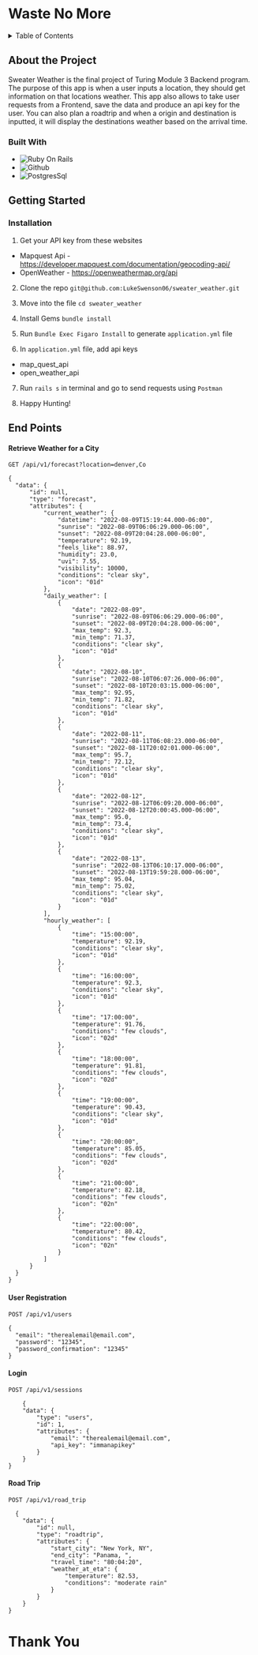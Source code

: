 # Waste No More
<details>
<summary> Table of Contents</summary>
<ol>
<li>About the Project</li>
<ul>
<li> Built With </li>
</ul>
<li> Getting Started </li>
<ul>
<li> Prerequisites </li>
<li> Installation </li>
</ul>
<li> EndPoints </li>
<ul>
<li> Thank you </li>
</ol>
</details>

## About the Project
Sweater Weather is the final project of Turing Module 3 Backend program. The purpose of this app is when a user inputs a location, they should get information on that locations weather. This app also allows to take user requests from a Frontend, save the data and produce an api key for the user. You can also plan a roadtrip and when a origin and destination is inputted, it will display the destinations weather based on the arrival time.

### Built With
- ![Ruby On Rails](https://img.shields.io/badge/Ruby_on_Rails-CC0000?style=for-the-badge&logo=ruby-on-rails&logoColor=white)
- ![Github](https://img.shields.io/badge/GitHub-100000?style=for-the-badge&logo=github&logoColor=white)
- ![PostgresSql](https://img.shields.io/badge/PostgreSQL-316192?style=for-the-badge&logo=postgresql&logoColor=white)

## Getting Started

### Installation
1. Get your API key from these websites
- Mapquest Api - https://developer.mapquest.com/documentation/geocoding-api/
- OpenWeather - https://openweathermap.org/api

2. Clone the repo
`git@github.com:LukeSwenson06/sweater_weather.git`

3. Move into the file
`cd sweater_weather`

4. Install Gems
`bundle install`

5. Run `Bundle Exec Figaro Install` to generate `application.yml` file

6. In `application.yml` file, add api keys
- map_quest_api
- open_weather_api

7. Run `rails s` in terminal and go to send requests using `Postman`

8. Happy Hunting!

## End Points
#### Retrieve Weather for a City
```
GET /api/v1/forecast?location=denver,Co
```

```
{
  "data": {
      "id": null,
      "type": "forecast",
      "attributes": {
          "current_weather": {
              "datetime": "2022-08-09T15:19:44.000-06:00",
              "sunrise": "2022-08-09T06:06:29.000-06:00",
              "sunset": "2022-08-09T20:04:28.000-06:00",
              "temperature": 92.19,
              "feels_like": 88.97,
              "humidity": 23.0,
              "uvi": 7.55,
              "visibility": 10000,
              "conditions": "clear sky",
              "icon": "01d"
          },
          "daily_weather": [
              {
                  "date": "2022-08-09",
                  "sunrise": "2022-08-09T06:06:29.000-06:00",
                  "sunset": "2022-08-09T20:04:28.000-06:00",
                  "max_temp": 92.3,
                  "min_temp": 71.37,
                  "conditions": "clear sky",
                  "icon": "01d"
              },
              {
                  "date": "2022-08-10",
                  "sunrise": "2022-08-10T06:07:26.000-06:00",
                  "sunset": "2022-08-10T20:03:15.000-06:00",
                  "max_temp": 92.95,
                  "min_temp": 71.82,
                  "conditions": "clear sky",
                  "icon": "01d"
              },
              {
                  "date": "2022-08-11",
                  "sunrise": "2022-08-11T06:08:23.000-06:00",
                  "sunset": "2022-08-11T20:02:01.000-06:00",
                  "max_temp": 95.7,
                  "min_temp": 72.12,
                  "conditions": "clear sky",
                  "icon": "01d"
              },
              {
                  "date": "2022-08-12",
                  "sunrise": "2022-08-12T06:09:20.000-06:00",
                  "sunset": "2022-08-12T20:00:45.000-06:00",
                  "max_temp": 95.0,
                  "min_temp": 73.4,
                  "conditions": "clear sky",
                  "icon": "01d"
              },
              {
                  "date": "2022-08-13",
                  "sunrise": "2022-08-13T06:10:17.000-06:00",
                  "sunset": "2022-08-13T19:59:28.000-06:00",
                  "max_temp": 95.04,
                  "min_temp": 75.02,
                  "conditions": "clear sky",
                  "icon": "01d"
              }
          ],
          "hourly_weather": [
              {
                  "time": "15:00:00",
                  "temperature": 92.19,
                  "conditions": "clear sky",
                  "icon": "01d"
              },
              {
                  "time": "16:00:00",
                  "temperature": 92.3,
                  "conditions": "clear sky",
                  "icon": "01d"
              },
              {
                  "time": "17:00:00",
                  "temperature": 91.76,
                  "conditions": "few clouds",
                  "icon": "02d"
              },
              {
                  "time": "18:00:00",
                  "temperature": 91.81,
                  "conditions": "few clouds",
                  "icon": "02d"
              },
              {
                  "time": "19:00:00",
                  "temperature": 90.43,
                  "conditions": "clear sky",
                  "icon": "01d"
              },
              {
                  "time": "20:00:00",
                  "temperature": 85.05,
                  "conditions": "few clouds",
                  "icon": "02d"
              },
              {
                  "time": "21:00:00",
                  "temperature": 82.18,
                  "conditions": "few clouds",
                  "icon": "02n"
              },
              {
                  "time": "22:00:00",
                  "temperature": 80.42,
                  "conditions": "few clouds",
                  "icon": "02n"
              }
          ]
      }
  }
}
```

#### User Registration
```
POST /api/v1/users
```
```
{
  "email": "therealemail@email.com",
  "password": "12345",
  "password_confirmation": "12345"
}
```

#### Login
```
POST /api/v1/sessions
```
```
    {
    "data": {
        "type": "users",
        "id": 1,
        "attributes": {
            "email": "therealemail@email.com",
            "api_key": "immanapikey"
        }
    }
}
```
#### Road Trip
```
POST /api/v1/road_trip
```
```
  {
    "data": {
        "id": null,
        "type": "roadtrip",
        "attributes": {
            "start_city": "New York, NY",
            "end_city": "Panama, ",
            "travel_time": "80:04:20",
            "weather_at_eta": {
                "temperature": 82.53,
                "conditions": "moderate rain"
            }
        }
    }
}
```
# Thank You
